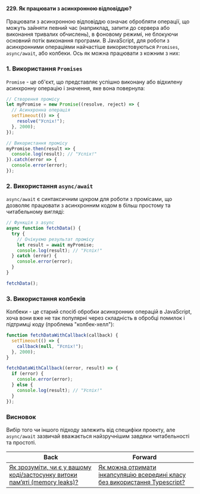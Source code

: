 #### 229. Як працювати з асинхронною відповіддю?

Працювати з асинхронною відповіддю означає обробляти операції, що можуть зайняти певний час (наприклад, запити до сервера або виконання тривалих обчислень), в фоновому режимі, не блокуючи основний потік виконання програми. В JavaScript, для роботи з асинхронними операціями найчастіше використовуються `Promises`, `async/await`, або колбеки. Ось як можна працювати з кожним з них:

### 1. Використання `Promises`

`Promise` - це об'єкт, що представляє успішно виконану або відхилену асинхронну операцію і значення, яке вона повернула:

```javascript
// Створення промісу
let myPromise = new Promise((resolve, reject) => {
  // Асинхронна операція
  setTimeout(() => {
    resolve("Успіх!");
  }, 2000);
});

// Використання промісу
myPromise.then(result => {
  console.log(result); // "Успіх!"
}).catch(error => {
  console.error(error);
});
```

### 2. Використання `async/await`

`async/await` є синтаксичним цукром для роботи з промісами, що дозволяє працювати з асинхронним кодом в більш простому та читабельному вигляді:

```javascript
// Функція з async
async function fetchData() {
  try {
    // Очікуємо результат промісу
    let result = await myPromise;
    console.log(result); // "Успіх!"
  } catch (error) {
    console.error(error);
  }
}

fetchData();
```

### 3. Використання колбеків

Колбеки - це старий спосіб обробки асинхронних операцій в JavaScript, хоча вони вже не так популярні через складність в обробці помилок і підтримці коду (проблема "колбек-хелл"):

```javascript
function fetchDataWithCallback(callback) {
  setTimeout(() => {
    callback(null, "Успіх!");
  }, 2000);
}

fetchDataWithCallback((error, result) => {
  if (error) {
    console.error(error);
  } else {
    console.log(result); // "Успіх!"
  }
});
```

### Висновок

Вибір того чи іншого підходу залежить від специфіки проекту, але `async/await` зазвичай вважається найзручнішим завдяки читабельності та простоті.

| Back | Forward |
|---|---|
| [Як зрозуміти, чи є у вашому коді/застосунку витоки пам’яті (memory leaks)?](/ua/senior/javascript/how-to-detect-memory-leaks-in-codeapp.md)  | [Як можна отримати інкапсуляцію всередині класу без використання Typescript?](/ua/senior/javascript/how-to-achieve-encapsulation-within-a-class-without-using-typescript.md) |